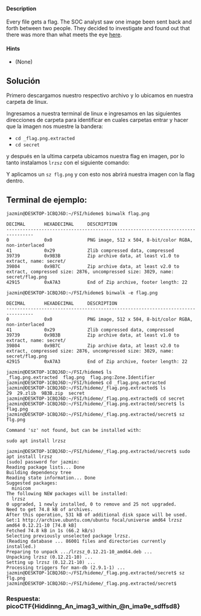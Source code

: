 #### Description

[](https://github.com/JazSparrow/Hacking-notes-2025/blob/main/Hacking-notes-2025/PicoCTF/Tarea%203%20-%20Forensic/04_hideme.md#description)

Every file gets a flag. The SOC analyst saw one image been sent back and forth between two people. They decided to investigate and found out that there was more than what meets the eye [here](https://artifacts.picoctf.net/c/258/flag.png).

#### Hints

[](https://github.com/JazSparrow/Hacking-notes-2025/blob/main/Hacking-notes-2025/PicoCTF/Tarea%203%20-%20Forensic/04_hideme.md#hints)

- (None)

## Solución

[](https://github.com/JazSparrow/Hacking-notes-2025/blob/main/Hacking-notes-2025/PicoCTF/Tarea%203%20-%20Forensic/04_hideme.md#soluci%C3%B3n)

Primero descargamos nuestro respectivo archivo y lo ubicamos en nuestra carpeta de linux.

Ingresamos a nuestra terminal de linux e ingresamos en las siguientes direcciones de carpeta para identificar en cuales carpetas entrar y hacer que la imagen nos muestre la bandera:

- `cd _flag.png.extracted`
- `cd secret`

y después en la ultima carpeta ubicamos nuestra flag en imagen, por lo tanto instalamos `lrzsz` con el siguiente comando:

Y aplicamos un `sz flg.png` y con esto nos abrirá nuestra imagen con la flag dentro.

## Terminal de ejemplo:

[](https://github.com/JazSparrow/Hacking-notes-2025/blob/main/Hacking-notes-2025/PicoCTF/Tarea%203%20-%20Forensic/04_hideme.md#terminal-de-ejemplo)

```
jazmin@DESKTOP-1CBQJ6D:~/FSI/hideme$ binwalk flag.png

DECIMAL       HEXADECIMAL     DESCRIPTION
--------------------------------------------------------------------------------
0             0x0             PNG image, 512 x 504, 8-bit/color RGBA, non-interlaced
41            0x29            Zlib compressed data, compressed
39739         0x9B3B          Zip archive data, at least v1.0 to extract, name: secret/
39804         0x9B7C          Zip archive data, at least v2.0 to extract, compressed size: 2876, uncompressed size: 3029, name: secret/flag.png
42915         0xA7A3          End of Zip archive, footer length: 22

jazmin@DESKTOP-1CBQJ6D:~/FSI/hideme$ binwalk -e flag.png

DECIMAL       HEXADECIMAL     DESCRIPTION
--------------------------------------------------------------------------------
0             0x0             PNG image, 512 x 504, 8-bit/color RGBA, non-interlaced
41            0x29            Zlib compressed data, compressed
39739         0x9B3B          Zip archive data, at least v1.0 to extract, name: secret/
39804         0x9B7C          Zip archive data, at least v2.0 to extract, compressed size: 2876, uncompressed size: 3029, name: secret/flag.png
42915         0xA7A3          End of Zip archive, footer length: 22

jazmin@DESKTOP-1CBQJ6D:~/FSI/hideme$ ls
_flag.png.extracted  flag.png  flag.png:Zone.Identifier
jazmin@DESKTOP-1CBQJ6D:~/FSI/hideme$ cd _flag.png.extracted
jazmin@DESKTOP-1CBQJ6D:~/FSI/hideme/_flag.png.extracted$ ls
29  29.zlib  9B3B.zip  secret
jazmin@DESKTOP-1CBQJ6D:~/FSI/hideme/_flag.png.extracted$ cd secret
jazmin@DESKTOP-1CBQJ6D:~/FSI/hideme/_flag.png.extracted/secret$ ls
flag.png
jazmin@DESKTOP-1CBQJ6D:~/FSI/hideme/_flag.png.extracted/secret$ sz flg.png

Command 'sz' not found, but can be installed with:

sudo apt install lrzsz

jazmin@DESKTOP-1CBQJ6D:~/FSI/hideme/_flag.png.extracted/secret$ sudo apt install lrzsz
[sudo] password for jazmin:
Reading package lists... Done
Building dependency tree
Reading state information... Done
Suggested packages:
  minicom
The following NEW packages will be installed:
  lrzsz
0 upgraded, 1 newly installed, 0 to remove and 25 not upgraded.
Need to get 74.8 kB of archives.
After this operation, 531 kB of additional disk space will be used.
Get:1 http://archive.ubuntu.com/ubuntu focal/universe amd64 lrzsz amd64 0.12.21-10 [74.8 kB]
Fetched 74.8 kB in 1s (66.2 kB/s)
Selecting previously unselected package lrzsz.
(Reading database ... 86001 files and directories currently installed.)
Preparing to unpack .../lrzsz_0.12.21-10_amd64.deb ...
Unpacking lrzsz (0.12.21-10) ...
Setting up lrzsz (0.12.21-10) ...
Processing triggers for man-db (2.9.1-1) ...
jazmin@DESKTOP-1CBQJ6D:~/FSI/hideme/_flag.png.extracted/secret$ sz flg.png
jazmin@DESKTOP-1CBQJ6D:~/FSI/hideme/_flag.png.extracted/secret$
```



### Respuesta: picoCTF{Hiddinng_An_imag3_within_@n_ima9e_sdffsd8}